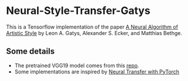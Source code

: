 # Neural-Style-Transfer-Gatys
This is a Tensorflow implementation of the paper [A Neural Algorithm of Artistic Style](https://arxiv.org/pdf/1508.06576.pdf) by Leon A. Gatys, Alexander S. Ecker, and Matthias Bethge. 

## Some details

* The pretrained VGG19 model comes from this [repo](https://github.com/machrisaa/tensorflow-vgg).  
* Some implementations are inspired by [Neural Transfer with PyTorch](https://pytorch.org/tutorials/advanced/neural_style_tutorial.html)

